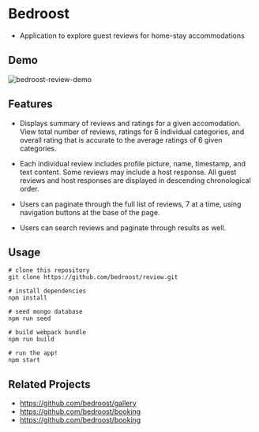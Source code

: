 # Bedroost

* Application to explore guest reviews for home-stay accommodations


## Demo
![bedroost-review-demo](https://i.imgur.com/WNGqodNundefined.gif)

## Features
* Displays summary of reviews and ratings for a given accomodation. View total number of reviews, ratings for 6 individual categories, and overall rating that is accurate to the average ratings of 6 given categories.

* Each individual review includes profile picture, name, timestamp, and text content. Some reviews may include a host response. All guest reviews and host responses are displayed in descending chronological order. 

* Users can paginate through the full list of reviews, 7 at a time, using navigation buttons at the base of the page.

* Users can search reviews and paginate through results as well.

## Usage

```
# clone this repository
git clone https://github.com/bedroost/review.git

# install dependencies
npm install

# seed mongo database
npm run seed

# build webpack bundle
npm run build

# run the app!
npm start
```

## Related Projects
- https://github.com/bedroost/gallery
- https://github.com/bedroost/booking
- https://github.com/bedroost/booking
